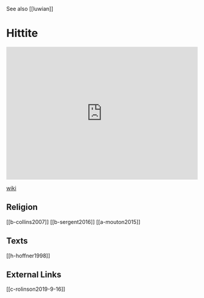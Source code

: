 See also [[luwian]]
# Hittite

<iframe width="100%" height="350" frameborder="0" allow="accelerometer; autoplay; clipboard-write; encrypted-media; gyroscope; picture-in-picture" allowfullscreen src="https://en.wikipedia.org/wiki/Hittite-mythology-and-religion"></iframe>

[wiki](https://en.wikipedia.org/wiki/Hittite-mythology-and-religion)

## Religion
[[b-collins2007]]
[[b-sergent2016]]
[[a-mouton2015]]


## Texts
[[h-hoffner1998]]

## External Links
[[c-rolinson2019-9-16]]
